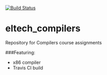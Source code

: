 [![Build Status](https://travis-ci.org/SammyVimes/eltech_compilers.svg?branch=master)](https://travis-ci.org/SammyVimes/eltech_compilers)  

# eltech_compilers
Repository for Compilers course assignments 

###Featuring:
+ x86 compiler  
+ Travis CI build  
